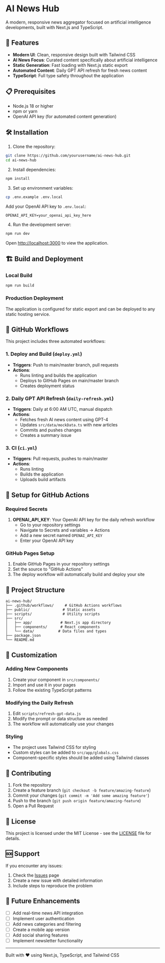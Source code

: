 # AI News Hub

A modern, responsive news aggregator focused on artificial intelligence developments, built with Next.js and TypeScript.

## 🚀 Features

- **Modern UI**: Clean, responsive design built with Tailwind CSS
- **AI News Focus**: Curated content specifically about artificial intelligence
- **Static Generation**: Fast loading with Next.js static export
- **Automated Content**: Daily GPT API refresh for fresh news content
- **TypeScript**: Full type safety throughout the application

## 📋 Prerequisites

- Node.js 18 or higher
- npm or yarn
- OpenAI API key (for automated content generation)

## 🛠️ Installation

1. Clone the repository:
```bash
git clone https://github.com/yourusername/ai-news-hub.git
cd ai-news-hub
```

2. Install dependencies:
```bash
npm install
```

3. Set up environment variables:
```bash
cp .env.example .env.local
```

Add your OpenAI API key to `.env.local`:
```
OPENAI_API_KEY=your_openai_api_key_here
```

4. Run the development server:
```bash
npm run dev
```

Open [http://localhost:3000](http://localhost:3000) to view the application.

## 🏗️ Build and Deployment

### Local Build
```bash
npm run build
```

### Production Deployment
The application is configured for static export and can be deployed to any static hosting service.

## 🔄 GitHub Workflows

This project includes three automated workflows:

### 1. Deploy and Build (`deploy.yml`)
- **Triggers**: Push to main/master branch, pull requests
- **Actions**:
  - Runs linting and builds the application
  - Deploys to GitHub Pages on main/master branch
  - Creates deployment status

### 2. Daily GPT API Refresh (`daily-refresh.yml`)
- **Triggers**: Daily at 6:00 AM UTC, manual dispatch
- **Actions**:
  - Fetches fresh AI news content using GPT-4
  - Updates `src/data/mockData.ts` with new articles
  - Commits and pushes changes
  - Creates a summary issue

### 3. CI (`ci.yml`)
- **Triggers**: Pull requests, pushes to main/master
- **Actions**:
  - Runs linting
  - Builds the application
  - Uploads build artifacts

## 🔧 Setup for GitHub Actions

### Required Secrets

1. **OPENAI_API_KEY**: Your OpenAI API key for the daily refresh workflow
   - Go to your repository settings
   - Navigate to Secrets and variables → Actions
   - Add a new secret named `OPENAI_API_KEY`
   - Enter your OpenAI API key

### GitHub Pages Setup

1. Enable GitHub Pages in your repository settings
2. Set the source to "GitHub Actions"
3. The deploy workflow will automatically build and deploy your site

## 📁 Project Structure

```
ai-news-hub/
├── .github/workflows/     # GitHub Actions workflows
├── public/               # Static assets
├── scripts/              # Utility scripts
├── src/
│   ├── app/             # Next.js app directory
│   ├── components/      # React components
│   └── data/           # Data files and types
├── package.json
└── README.md
```

## 🎨 Customization

### Adding New Components
1. Create your component in `src/components/`
2. Import and use it in your pages
3. Follow the existing TypeScript patterns

### Modifying the Daily Refresh
1. Edit `scripts/refresh-gpt-data.js`
2. Modify the prompt or data structure as needed
3. The workflow will automatically use your changes

### Styling
- The project uses Tailwind CSS for styling
- Custom styles can be added to `src/app/globals.css`
- Component-specific styles should be added using Tailwind classes

## 🤝 Contributing

1. Fork the repository
2. Create a feature branch (`git checkout -b feature/amazing-feature`)
3. Commit your changes (`git commit -m 'Add some amazing feature'`)
4. Push to the branch (`git push origin feature/amazing-feature`)
5. Open a Pull Request

## 📝 License

This project is licensed under the MIT License - see the [LICENSE](LICENSE) file for details.

## 🆘 Support

If you encounter any issues:

1. Check the [Issues](https://github.com/yourusername/ai-news-hub/issues) page
2. Create a new issue with detailed information
3. Include steps to reproduce the problem

## 🔮 Future Enhancements

- [ ] Add real-time news API integration
- [ ] Implement user authentication
- [ ] Add news categories and filtering
- [ ] Create a mobile app version
- [ ] Add social sharing features
- [ ] Implement newsletter functionality

---

Built with ❤️ using Next.js, TypeScript, and Tailwind CSS 